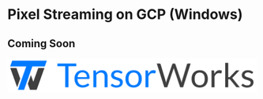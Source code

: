 # Pixel Streaming on GCP (Windows)

## Coming Soon

[![TensorWorks Logo](Logo/logo.svg)](https://tensorworks.com.au/)
